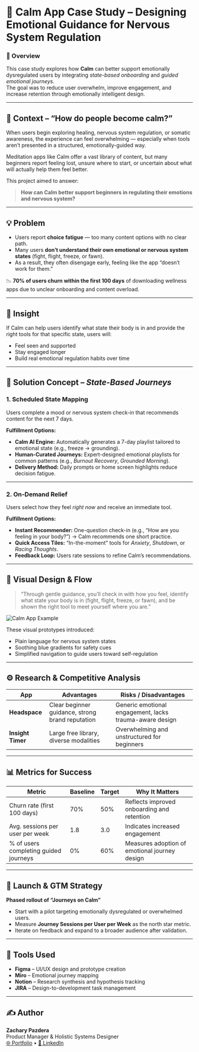 # 🧘 Calm App Case Study – Designing Emotional Guidance for Nervous System Regulation

### 🎯 Overview  
This case study explores how **Calm** can better support emotionally dysregulated users by integrating *state-based onboarding* and *guided emotional journeys*.  
The goal was to reduce user overwhelm, improve engagement, and increase retention through emotionally intelligent design.

---

## 🧩 Context – “How do people become calm?”
When users begin exploring healing, nervous system regulation, or somatic awareness, the experience can feel overwhelming — especially when tools aren’t presented in a structured, emotionally-guided way.  

Meditation apps like Calm offer a vast library of content, but many beginners report feeling lost, unsure where to start, or uncertain about what will actually help them feel better.  

This project aimed to answer:  
> **How can Calm better support beginners in regulating their emotions and nervous system?**

---

## 💡 Problem
- Users report **choice fatigue** — too many content options with no clear path.  
- Many users **don’t understand their own emotional or nervous system states** (fight, flight, freeze, or fawn).  
- As a result, they often disengage early, feeling like the app “doesn’t work for them.”  

📉 **70% of users churn within the first 100 days** of downloading wellness apps due to unclear onboarding and content overload.

---

## 🧠 Insight
If Calm can help users identify what state their body is in and provide the right tools for that specific state, users will:  
- Feel seen and supported  
- Stay engaged longer  
- Build real emotional regulation habits over time  

---

## 🧭 Solution Concept – *State-Based Journeys*

### 1. Scheduled State Mapping  
Users complete a mood or nervous system check-in that recommends content for the next 7 days.  

**Fulfillment Options:**  
- **Calm AI Engine:** Automatically generates a 7-day playlist tailored to emotional state (e.g., freeze → grounding).  
- **Human-Curated Journeys:** Expert-designed emotional playlists for common patterns (e.g., *Burnout Recovery*, *Grounded Morning*).  
- **Delivery Method:** Daily prompts or home screen highlights reduce decision fatigue.  

---

### 2. On-Demand Relief  
Users select how they feel *right now* and receive an immediate tool.  

**Fulfillment Options:**  
- **Instant Recommender:** One-question check-in (e.g., “How are you feeling in your body?”) → Calm recommends one short practice.  
- **Quick Access Tiles:** “In-the-moment” tools for *Anxiety*, *Shutdown*, or *Racing Thoughts*.  
- **Feedback Loop:** Users rate sessions to refine Calm’s recommendations.  

---

## 🎨 Visual Design & Flow  

> “Through gentle guidance, you’ll check in with how you feel, identify what state your body is in (fight, flight, freeze, or fawn), and be shown the right tool to meet yourself where you are.”

![Calm App Example](https://www.zacharypazdera.com/calm)

These visual prototypes introduced:
- Plain language for nervous system states  
- Soothing blue gradients for safety cues  
- Simplified navigation to guide users toward self-regulation  

---

## ⚙️ Research & Competitive Analysis  

| App | Advantages | Risks / Disadvantages |
|------|-------------|-----------------------|
| **Headspace** | Clear beginner guidance, strong brand reputation | Generic emotional engagement, lacks trauma-aware design |
| **Insight Timer** | Large free library, diverse modalities | Overwhelming and unstructured for beginners |

---

## 📊 Metrics for Success  

| Metric | Baseline | Target | Why It Matters |
|---------|-----------|--------|----------------|
| Churn rate (first 100 days) | 70% | 50% | Reflects improved onboarding and retention |
| Avg. sessions per user per week | 1.8 | 3.0 | Indicates increased engagement |
| % of users completing guided journeys | 0% | 60% | Measures adoption of emotional journey design |

---

## 🚀 Launch & GTM Strategy  
**Phased rollout of “Journeys on Calm”**  
- Start with a pilot targeting emotionally dysregulated or overwhelmed users.  
- Measure **Journey Sessions per User per Week** as the north star metric.  
- Iterate on feedback and expand to a broader audience after validation.  

---

## 🧰 Tools Used  
- **Figma** – UI/UX design and prototype creation  
- **Miro** – Emotional journey mapping  
- **Notion** – Research synthesis and hypothesis tracking  
- **JIRA** – Design-to-development task management  

---

## ✍️ Author  
**Zachary Pazdera**  
Product Manager & Holistic Systems Designer  
[🌐 Portfolio](https://zacharypazdera.com) • [💼 LinkedIn](https://linkedin.com/in/zachpazdera) 
